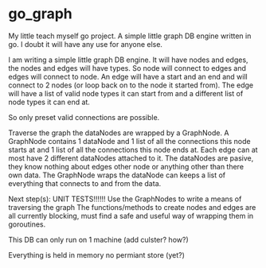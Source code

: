 go_graph
========

My little teach myself go project. A simple little graph DB engine written in go. I doubt it will have any use for anyone else.

I am writing a simple little graph DB engine. It will have nodes and edges, the nodes and edges will have types. So node will connect to edges and edges will connect to node. An edge will have a start and an end and will connect to 2 nodes (or loop back on to the node it started from). The edge will have a list of valid node types it can start from and a different list of node types it can end at.

So only preset valid connections are possible.

Traverse the graph the dataNodes are wrapped by a GraphNode. A GraphNode contains 1 dataNode and 1 list of all the connections this node starts at and 1 list of all the connections this node ends at. Each edge can at most have 2 different dataNodes attached to it. The dataNodes are pasive, they know nothing about edges other node or anything other than there own data. The GraphNode wraps the dataNode can keeps a list of everything that connects to and from the data.

Next step(s):
     UNIT TESTS!!!!!!
     Use the GraphNodes to write a means of traversing the graph
     The functions/methods to create nodes and edges are all currently blocking, must find a safe and useful way of wrapping them in goroutines.


This DB can only run on 1 machine (add culster? how?)

Everything is held in memory no permiant store (yet?)
